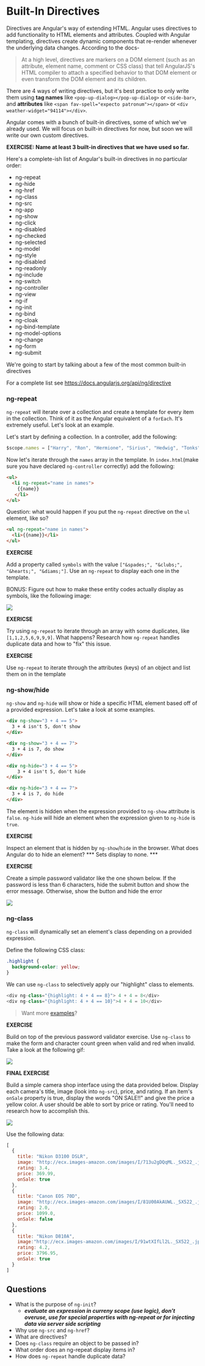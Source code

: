 # Built-In Directives

Directives are Angular's way of extending HTML. Angular uses directives to add functionality to HTML elements and attributes. Coupled with Angular templating, directives create dynamic components that re-render whenever the underlying data changes. According to the docs-

> At a high level, directives are markers on a DOM element (such as an attribute, element name, comment or CSS class) that tell AngularJS's HTML compiler to attach a specified behavior to that DOM element or even transform the DOM element and its children.

There are 4 ways of writing directives, but it's best practice to only write them using **tag names** like `<pop-up-dialog></pop-up-dialog>` or `<side-bar>`, and **attributes** like `<span fav-spell="expecto patronum"></span>` or `<div weather-widget="94114"></div>`.

Angular comes with a bunch of built-in directives, some of which we've already used. We will focus on built-in directives for now, but soon we will write our own custom directives.

**EXERCISE: Name at least 3 built-in directives that we have used so far.**

Here's a complete-ish list of Angular's built-in directives in no particular order:

* ng-repeat
* ng-hide
* ng-href
* ng-class
* ng-src
* ng-app
* ng-show
* ng-click
* ng-disabled
* ng-checked
* ng-selected
* ng-model
* ng-style
* ng-disabled
* ng-readonly
* ng-include
* ng-switch
* ng-controller
* ng-view
* ng-if
* ng-init
* ng-bind
* ng-cloak
* ng-bind-template
* ng-model-options
* ng-change
* ng-form
* ng-submit

We're going to start by talking about a few of the most common built-in directives

For a complete list see https://docs.angularjs.org/api/ng/directive

### ng-repeat

`ng-repeat` will iterate over a collection and create a template for every item in the collection. Think of it as the Angular equivalent of a `forEach`. It's extremely useful. Let's look at an example.

Let's start by defining a collection. In a controller, add the following:

```javascript
$scope.names = ["Harry", "Ron", "Hermione", "Sirius", "Hedwig", "Tonks"];
```

Now let's iterate through the `names` array in the template. In `index.html`(make sure you have declared `ng-controller` correctly) add the following:

```html
<ul>
  <li ng-repeat="name in names">
    {{name}}
   </li>
</ul>
```

Question: what would happen if you put the `ng-repeat` directive on the `ul` element, like so?

```html
<ul ng-repeat="name in names">
  <li>{{name}}</li>
</ul>
```

**EXERCISE**

Add a property called `symbols` with the value `["&spades;", "&clubs;", "&hearts;", "&diams;"]`. Use an `ng-repeat` to display each one in the template.

BONUS: Figure out how to make these entity codes actually display as symbols, like the following image:

![](http://content.screencast.com/users/ColtSteele1/folders/Jing/media/d75c95af-4729-4b8f-bf84-3b98a87f3213/00000003.png)

**EXERICSE**

Try using `ng-repeat` to iterate through an array with some duplicates, like `[1,1,2,5,6,9,9,9]`. What happens?  Research how `ng-repeat` handles duplicate data and how to "fix" this issue.

**EXERCISE**

Use `ng-repeat` to iterate through the attributes (keys) of an object and list them on in the template

### ng-show/hide

`ng-show` and `ng-hide` will show or hide a specific HTML element based off of a provided expression. Let's take a look at some examples.

```html
<div ng-show="3 + 4 == 5">
  3 + 4 isn't 5, don't show
</div>

<div ng-show="3 + 4 == 7">
  3 + 4 is 7, do show
</div>

<div ng-hide="3 + 4 == 5">
    3 + 4 isn't 5, don't hide
</div>

<div ng-hide="3 + 4 == 7">
  3 + 4 is 7, do hide
</div>
```

The element is hidden when the expression provided to `ng-show` attribute is `false`. `ng-hide` will hide an element when the expression given to `ng-hide` is `true`.

**EXERCISE**

Inspect an element that is hidden by `ng-show`/`hide` in the browser. What does Angular do to hide an element?
*** Sets display to none. ***

**EXERCISE**

Create a simple password validator like the one shown below. If the password is less than 6 characters, hide the submit button and show the error message. Otherwise, show the button and hide the error

![](http://zippy.gfycat.com/FelineEqualElectriceel.gif)

### ng-class

`ng-class` will dynamically set an element's class depending on a provided expression.

Define the following CSS class:

```css
.highlight {
  background-color: yellow;
}
```

We can use `ng-class` to selectively apply our "highlight" class to elements.

```js
<div ng-class="{highlight: 4 + 4 == 8}"> 4 + 4 = 8</div>
<div ng-class="{highlight: 4 + 4 == 10}">4 + 4 = 10</div>
```

> Want more [examples](https://github.com/mjhea0/thinkful-mentor/tree/master/angular/fundamentals/built-in-directives/ngClass/ngClass-more-examples)?

**EXERCISE**

Build on top of the previous password validator exercise. Use `ng-class` to make the form and character count green when valid and red when invalid. Take a look at the following gif:

![](http://zippy.gfycat.com/ActualBeautifulIzuthrush.gif)


**FINAL EXERCISE**

Build a simple camera shop interface using the data provided below. Display each camera's title, image (look into `ng-src`), price, and rating. If an item's `onSale` property is true, display the words "ON SALE!!" and give the price a yellow color. A user should be able to sort by price or rating. You'll need to research how to accomplish this.

![](http://zippy.gfycat.com/UnsteadyDampCanine.gif)

Use the following data:

```js
[
  {
    title: "Nikon D3100 DSLR",
    image: "http://ecx.images-amazon.com/images/I/713u2gDQqML._SX522_.jpg",
    rating: 3.4,
    price: 369.99,
    onSale: true
  },
  {
    title: "Canon EOS 70D",
    image: "http://ecx.images-amazon.com/images/I/81U00AkAUWL._SX522_.jpg",
    rating: 2.0,
    price: 1099.0,
    onSale: false
  },
  {
    title: "Nikon D810A",
    image:"http://ecx.images-amazon.com/images/I/91wtXIfLl2L._SX522_.jpg",
    rating: 4.2,
    price: 3796.95,
    onSale: true
  }
]
```

## Questions

* What is the purpose of `ng-init`?
  * ***evaluate an expression in curreny scope (use logic), don't overuse, use for special properties with ng-repeat or for injecting data via server side scripting***
* Why use `ng-src` and `ng-href`?
* What are directives?
* Does `ng-class` require an object to be passed in?
* What order does an ng-repeat display items in?
* How does `ng-repeat` handle duplicate data?
